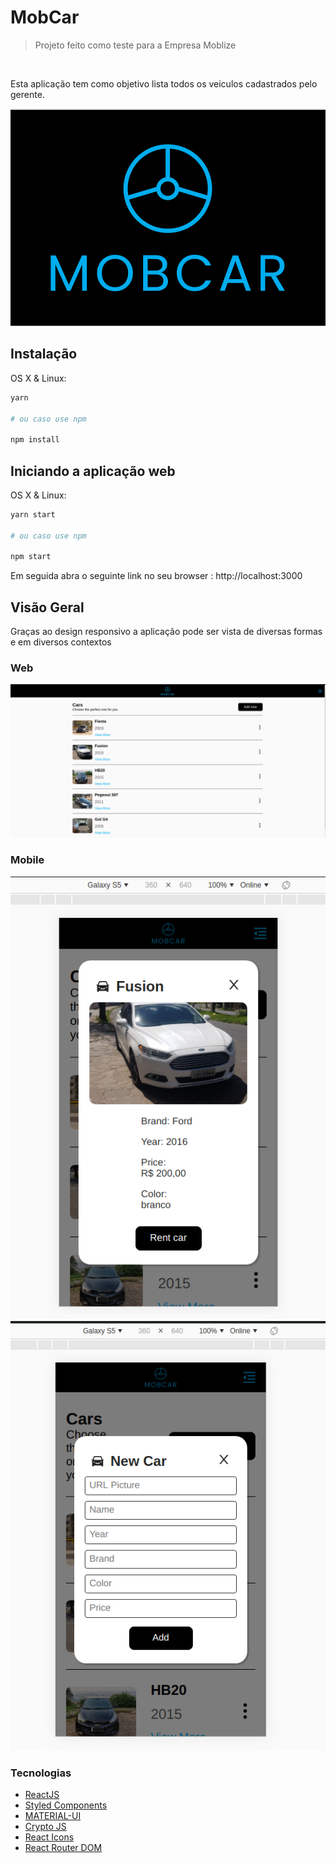 <h1> MobCar</h1>

> Projeto feito como teste para a Empresa Moblize

</br>
<p>Esta aplicação tem como objetivo lista todos os veiculos cadastrados pelo gerente.</p>

<p  align='center'>
<img src="./src/assets/MobCar.png">
</p>

## Instalação

OS X & Linux:

```sh
yarn

# ou caso use npm

npm install
```

## Iniciando a aplicação web

OS X & Linux:

```sh
yarn start

# ou caso use npm

npm start
```

Em seguida abra o seguinte link no seu browser : http://localhost:3000

## Visão Geral

Graças ao design responsivo a aplicação pode ser vista de diversas formas e em diversos contextos

### Web

![](./src/assets/MobCarWeb.png)

### Mobile

<img src="./src/assets/MobCarMobileView.png" />
<img src="./src/assets/MobCarMobileCreate.png" />

### Tecnologias

- <a href="https://pt-br.reactjs.org/">ReactJS </a>
- <a href="https://styled-components.com/">Styled Components </a>
- <a href="https://material-ui.com/">MATERIAL-UI </a>
- <a href="https://www.npmjs.com/package/crypto-js">Crypto JS </a>
- <a href="https://react-icons.github.io/react-icons/">React Icons </a>
- <a href="https://reactrouter.com/web/guides/quick-start">React Router DOM </a>

